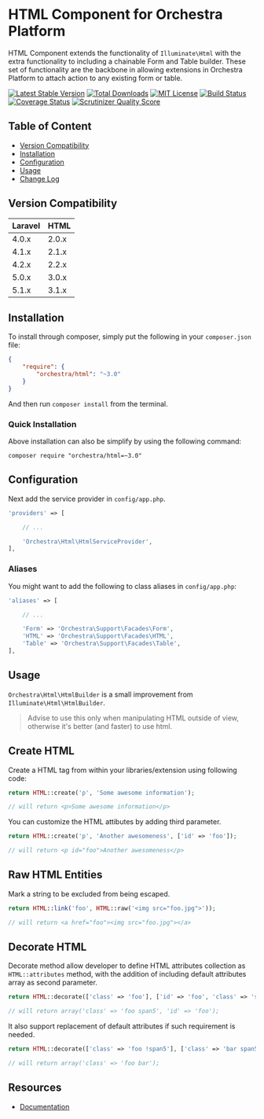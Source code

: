 HTML Component for Orchestra Platform
==============

HTML Component extends the functionality of `Illuminate\Html` with the extra functionality to including a chainable Form and Table builder. These set of functionality are the backbone in allowing extensions in Orchestra Platform to attach action to any existing form or table.

[![Latest Stable Version](https://img.shields.io/github/release/orchestral/html.svg?style=flat)](https://packagist.org/packages/orchestra/html)
[![Total Downloads](https://img.shields.io/packagist/dt/orchestra/html.svg?style=flat)](https://packagist.org/packages/orchestra/html)
[![MIT License](https://img.shields.io/packagist/l/orchestra/html.svg?style=flat)](https://packagist.org/packages/orchestra/html)
[![Build Status](https://img.shields.io/travis/orchestral/html/3.1.svg?style=flat)](https://travis-ci.org/orchestral/html)
[![Coverage Status](https://img.shields.io/coveralls/orchestral/html/3.1.svg?style=flat)](https://coveralls.io/r/orchestral/html?branch=3.1)
[![Scrutinizer Quality Score](https://img.shields.io/scrutinizer/g/orchestral/html/3.1.svg?style=flat)](https://scrutinizer-ci.com/g/orchestral/html/)

## Table of Content

* [Version Compatibility](#version-compatibility)
* [Installation](#installation)
* [Configuration](#configuration)
* [Usage](#usage)
* [Change Log](http://orchestraplatform.com/docs/latest/components/html/changes#v3-1)

## Version Compatibility

Laravel    | HTML
:----------|:----------
 4.0.x     | 2.0.x
 4.1.x     | 2.1.x
 4.2.x     | 2.2.x
 5.0.x     | 3.0.x
 5.1.x     | 3.1.x

## Installation

To install through composer, simply put the following in your `composer.json` file:

```json
{
	"require": {
		"orchestra/html": "~3.0"
	}
}
```

And then run `composer install` from the terminal.

### Quick Installation

Above installation can also be simplify by using the following command:

    composer require "orchestra/html=~3.0"

## Configuration

Next add the service provider in `config/app.php`.

```php
'providers' => [

	// ...

	'Orchestra\Html\HtmlServiceProvider',
],
```

### Aliases

You might want to add the following to class aliases in `config/app.php`:

```php
'aliases' => [

	// ...

    'Form' => 'Orchestra\Support\Facades\Form',
    'HTML' => 'Orchestra\Support\Facades\HTML',
	'Table' => 'Orchestra\Support\Facades\Table',
],
```

## Usage

`Orchestra\Html\HtmlBuilder` is a small improvement from `Illuminate\Html\HtmlBuilder`.

> Advise to use this only when manipulating HTML outside of view, otherwise it's better (and faster) to use html.

## Create HTML

Create a HTML tag from within your libraries/extension using following code:

```php
return HTML::create('p', 'Some awesome information');

// will return <p>Some awesome information</p>
```

You can customize the HTML attibutes by adding third parameter.

```php
return HTML::create('p', 'Another awesomeness', ['id' => 'foo']);

// will return <p id="foo">Another awesomeness</p>
```

## Raw HTML Entities

Mark a string to be excluded from being escaped.

```php
return HTML::link('foo', HTML::raw('<img src="foo.jpg">'));

// will return <a href="foo"><img src="foo.jpg"></a>
```

## Decorate HTML

Decorate method allow developer to define HTML attributes collection as `HTML::attributes` method, with the addition of including default attributes array as second parameter.

```php
return HTML::decorate(['class' => 'foo'], ['id' => 'foo', 'class' => 'span5']);

// will return array('class' => 'foo span5', 'id' => 'foo');
```

It also support replacement of default attributes if such requirement is needed.

```php
return HTML::decorate(['class' => 'foo !span5'], ['class' => 'bar span5']);

// will return array('class' => 'foo bar');
```

## Resources

* [Documentation](http://orchestraplatform.com/docs/latest/components/html)
